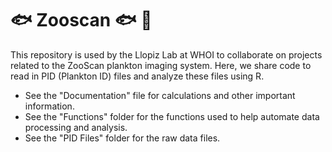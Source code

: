 # :fish: Zooscan :fish: :octopus:
This repository is used by the Llopiz Lab at WHOI to collaborate on projects related to the ZooScan plankton imaging system. 
Here, we share code to read in PID (Plankton ID) files and analyze these files using R. 
* See the "Documentation" file for calculations and other important information.
* See the "Functions" folder for the functions used to help automate data processing and analysis. 
* See the "PID Files" folder for the raw data files.
